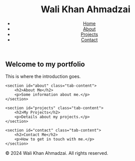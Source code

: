 <!DOCTYPE html>
<html lang="en">
<head>
    <meta charset="UTF-8">
    <meta name="viewport" content="width=device-width, initial-scale=1.0">
    <title>Portfolio</title>
    <link rel="stylesheet" href="styles.css">
</head>
<body>

<header>
    <div class="header-wrapper">
        <h1 class="portfolio-name">Wali Khan Ahmadzai</h1>
        <nav class="tabs-nav">
            <ul>
                <li><a href="#home" class="tab-link">Home</a></li>
                <li><a href="#about" class="tab-link">About</a></li>
                <li><a href="#projects" class="tab-link">Projects</a></li>
                <li><a href="#contact" class="tab-link">Contact</a></li>
            </ul>
        </nav>
    </div>
</header>

<main>
    <section id="home" class="tab-content active">
        <h2>Welcome to my portfolio</h2>
        <p>This is where the introduction goes.</p>
    </section>

    <section id="about" class="tab-content">
        <h2>About Me</h2>
        <p>Some information about me.</p>
    </section>

    <section id="projects" class="tab-content">
        <h2>My Projects</h2>
        <p>Details about my projects.</p>
    </section>

    <section id="contact" class="tab-content">
        <h2>Contact Me</h2>
        <p>How to get in touch with me.</p>
    </section>
</main>

<footer>
    <div class="footer-line"></div>
    <p>© 2024 Wali Khan Ahmadzai. All rights reserved.</p>
</footer>

<script src="script.js"></script>
</body>
</html>
